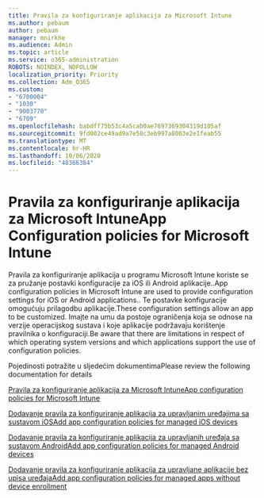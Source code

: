 ```yaml
---
title: Pravila za konfiguriranje aplikacija za Microsoft Intune
ms.author: pebaum
author: pebaum
manager: mnirkhe
ms.audience: Admin
ms.topic: article
ms.service: o365-administration
ROBOTS: NOINDEX, NOFOLLOW
localization_priority: Priority
ms.collection: Adm_O365
ms.custom:
- "6700004"
- "1030"
- "9003770"
- "6709"
ms.openlocfilehash: babdff75b53c4a5cab0ae7697369304319d105af
ms.sourcegitcommit: 9fd002ce49ad9a7e58c3eb997a8063e2e1feab55
ms.translationtype: MT
ms.contentlocale: hr-HR
ms.lasthandoff: 10/06/2020
ms.locfileid: "48366384"
---
```

# <a name="app-configuration-policies-for-microsoft-intune"></a><span data-ttu-id="88b1d-102">Pravila za konfiguriranje aplikacija za Microsoft Intune</span><span class="sxs-lookup"><span data-stu-id="88b1d-102">App Configuration policies for Microsoft Intune</span></span>

<span data-ttu-id="88b1d-103">Pravila za konfiguriranje aplikacija u programu Microsoft Intune koriste se za pružanje postavki konfiguracije za iOS ili Android aplikacije..</span><span class="sxs-lookup"><span data-stu-id="88b1d-103">App configuration policies in Microsoft Intune are used to provide configuration settings for iOS or Android applications..</span></span> <span data-ttu-id="88b1d-104">Te postavke konfiguracije omogućuju prilagodbu aplikacije.</span><span class="sxs-lookup"><span data-stu-id="88b1d-104">These configuration settings allow an app to be customized.</span></span> <span data-ttu-id="88b1d-105">Imajte na umu da postoje ograničenja koja se odnose na verzije operacijskog sustava i koje aplikacije podržavaju korištenje pravilnika o konfiguraciji.</span><span class="sxs-lookup"><span data-stu-id="88b1d-105">Be aware that there are limitations in respect of which operating system versions and which applications support the use of configuration policies.</span></span>

<span data-ttu-id="88b1d-106">Pojedinosti potražite u sljedećim dokumentima</span><span class="sxs-lookup"><span data-stu-id="88b1d-106">Please review the following documentation for details</span></span>

[<span data-ttu-id="88b1d-107">Pravila za konfiguriranje aplikacija za Microsoft Intune</span><span class="sxs-lookup"><span data-stu-id="88b1d-107">App configuration policies for Microsoft Intune</span></span>](https://docs.microsoft.com/intune/app-configuration-policies-overview)  

[<span data-ttu-id="88b1d-108">Dodavanje pravila za konfiguriranje aplikacija za upravljanim uređajima sa sustavom iOS</span><span class="sxs-lookup"><span data-stu-id="88b1d-108">Add app configuration policies for managed iOS devices</span></span>](https://docs.microsoft.com/intune/app-configuration-policies-use-ios)  

[<span data-ttu-id="88b1d-109">Dodavanje pravila za konfiguriranje aplikacija za upravljanih uređaja sa sustavom Android</span><span class="sxs-lookup"><span data-stu-id="88b1d-109">Add app configuration policies for managed Android devices</span></span>](https://docs.microsoft.com/intune/app-configuration-policies-use-android)

[<span data-ttu-id="88b1d-110">Dodavanje pravila za konfiguriranje aplikacija za upravljane aplikacije bez upisa uređaja</span><span class="sxs-lookup"><span data-stu-id="88b1d-110">Add app configuration policies for managed apps without device enrollment</span></span>](https://docs.microsoft.com/intune/app-configuration-policies-managed-app)
